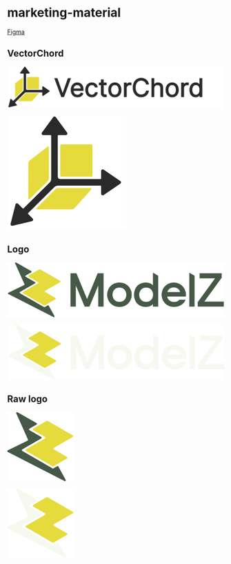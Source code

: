 # marketing-material

[Figma](https://www.figma.com/file/lMlKru8SgQG1u7AoW0k0sJ/ModelZ?type=design&node-id=955-11118&t=PvRGy6Gdp2taKwhV-0)


## VectorChord

![](./vectorchord/logo-light.svg)

![](./vectorchord/logo-dark.svg)

## Logo

![](./logo/logo-light.svg)

![](./logo/logo-dark.svg)

## Raw logo

![](./logo/logo-raw-light.svg)

![](./logo/logo-raw-dark.svg)
